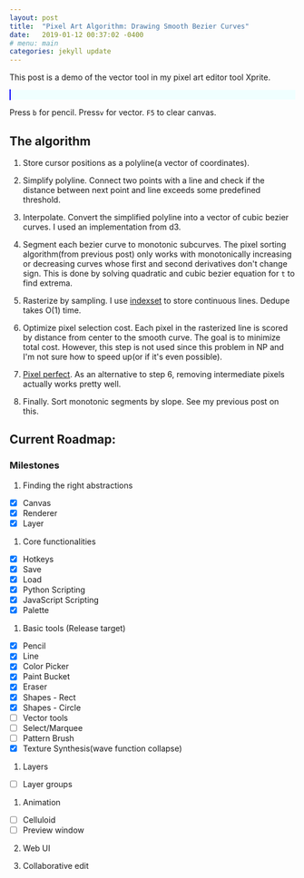 ```yaml
---
layout: post
title:  "Pixel Art Algorithm: Drawing Smooth Bezier Curves"
date:   2019-01-12 00:37:02 -0400
# menu: main
categories: jekyll update
---
```


This post is a demo of the vector tool in my pixel art editor tool Xprite.

<div style="background: azure;">
<style>
    #canvas {
        cursor: none;
        height: 600px;
        width: 600px;
        border: 1px solid blue;
    }
</style>
<canvas id="canvas" width="600" height="600"> </canvas>
<script src="/static/bezier/xprite-web.js"></script>
</div>

Press `b` for pencil. Press`v` for vector. `F5` to clear canvas.

## The algorithm

1. Store cursor positions as a polyline(a vector of coordinates).

2. Simplify polyline. Connect two points with a line and check if the distance between next point and line exceeds some predefined threshold.

3. Interpolate. Convert the simplified polyline into a vector of cubic bezier curves. I used an implementation from d3.

4. Segment each bezier curve to monotonic subcurves. The pixel sorting algorithm(from previous post) only works with monotonically increasing or decreasing curves whose first and second derivatives don't change sign. This is done by solving quadratic and cubic bezier equation for `t` to find extrema.

5. Rasterize by sampling. I use [indexset](https://docs.rs/indexmap/1.0.2/indexmap/) to store continuous lines. Dedupe takes O(1) time.

6. Optimize pixel selection cost. Each pixel in the rasterized line is scored by distance from center to the smooth curve. The goal is to minimize total cost. However, this step is not used since this problem in NP and I'm not sure how to speed up(or if it's even possible).

7. [Pixel perfect](http://rickyhan.com/jekyll/update/2018/11/22/pixel-art-algorithm-pixel-perfect.html). As an alternative to step 6, removing intermediate pixels actually works pretty well.

8. Finally. Sort monotonic segments by slope. See my previous post on this.

## Current Roadmap:

### Milestones

1. Finding the right abstractions
* [x] Canvas
* [x] Renderer
* [x] Layer

1. Core functionalities
* [x] Hotkeys
* [x] Save
* [x] Load
* [x] Python Scripting
* [x] JavaScript Scripting
* [x] Palette

1. Basic tools (Release target)
* [x] Pencil
* [x] Line
* [x] Color Picker
* [x] Paint Bucket
* [x] Eraser
* [x] Shapes - Rect
* [x] Shapes - Circle
* [ ] Vector tools
* [ ] Select/Marquee
* [ ] Pattern Brush
* [x] Texture Synthesis(wave function collapse)

1. Layers
* [ ] Layer groups

1. Animation
* [ ] Celluloid
* [ ] Preview window

2. Web UI

1. Collaborative edit